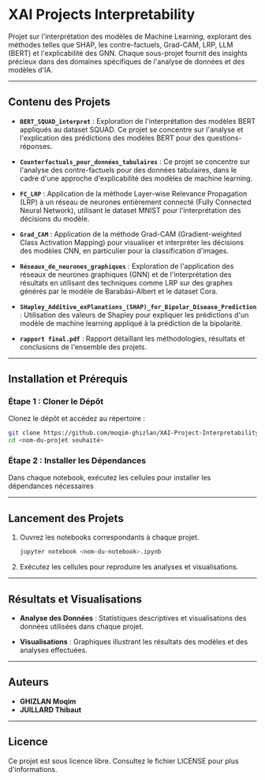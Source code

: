 # XAI Projects Interpretability

Projet sur l'interprétation des modèles de Machine Learning, explorant des méthodes telles que SHAP, les contre-factuels, Grad-CAM, LRP, LLM (BERT) et l'explicabilité des GNN. Chaque sous-projet fournit des insights précieux dans des domaines spécifiques de l'analyse de données et des modèles d'IA. 

---

## Contenu des Projets

- **`BERT_SQUAD_interpret`** : Exploration de l'interprétation des modèles BERT appliqués au dataset SQUAD. Ce projet se concentre sur l'analyse et l'explication des prédictions des modèles BERT pour des questions-réponses.

- **`Counterfactuals_pour_données_tabulaires`** : Ce projet se concentre sur l'analyse des contre-factuels pour des données tabulaires, dans le cadre d'une approche d'explicabilité des modèles de machine learning.

- **`FC_LRP`** : Application de la méthode Layer-wise Relevance Propagation (LRP) à un réseau de neurones entièrement connecté (Fully Connected Neural Network), utilisant le dataset MNIST pour l'interprétation des décisions du modèle.

- **`Grad_CAM`** : Application de la méthode Grad-CAM (Gradient-weighted Class Activation Mapping) pour visualiser et interpréter les décisions des modèles CNN, en particulier pour la classification d'images.

- **`Réseaux_de_neurones_graphiques`** : Exploration de l'application des réseaux de neurones graphiques (GNN) et de l'interprétation des résultats en utilisant des techniques comme LRP sur des graphes générés par le modèle de Barabási-Albert et le dataset Cora.

- **`SHapley_Additive_exPlanations_(SHAP)_for_Bipolar_Disease_Prediction`** : Utilisation des valeurs de Shapley pour expliquer les prédictions d'un modèle de machine learning appliqué à la prédiction de la bipolarité.

- **`rapport final.pdf`** : Rapport détaillant les méthodologies, résultats et conclusions de l'ensemble des projets.

---

## Installation et Prérequis

### Étape 1 : Cloner le Dépôt

Clonez le dépôt et accédez au répertoire :
```bash
git clone https://github.com/moqim-ghizlan/XAI-Project-Interpretability.git
cd <nom-du-projet souhaité>
```

### Étape 2 : Installer les Dépendances

Dans chaque notebook, exécutez les cellules pour installer les dépendances nécessaires

---

## Lancement des Projets

1. Ouvrez les notebooks correspondants à chaque projet.
   ```bash
   jupyter notebook <nom-du-notebook>.ipynb
   ```

2. Exécutez les cellules pour reproduire les analyses et visualisations.

---

## Résultats et Visualisations

- **Analyse des Données** : Statistiques descriptives et visualisations des données utilisées dans chaque projet.

- **Visualisations** : Graphiques illustrant les résultats des modèles et des analyses effectuées.
---

## Auteurs

- **GHIZLAN Moqim**
- **JUILLARD Thibaut**

---

## Licence

Ce projet est sous licence libre. Consultez le fichier LICENSE pour plus d'informations.
